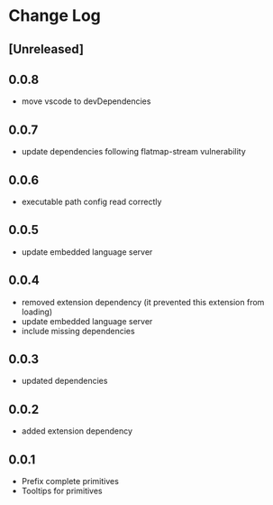 # Change Log

## [Unreleased]

## 0.0.8
- move vscode to devDependencies

## 0.0.7
- update dependencies following flatmap-stream vulnerability

## 0.0.6
- executable path config read correctly

## 0.0.5
- update embedded language server

## 0.0.4
- removed extension dependency (it prevented this extension from loading)
- update embedded language server
- include missing dependencies

## 0.0.3
- updated dependencies

## 0.0.2
- added extension dependency

## 0.0.1
- Prefix complete primitives
- Tooltips for primitives